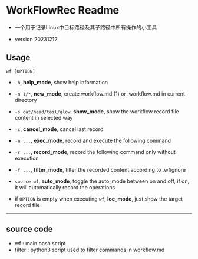 # WorkFlowRec Readme

+ 一个用于记录Linux中目标路径及其子路径中所有操作的小工具

+ version 20231212

## Usage

`wf [OPTION]`

+ `-h`, **help_mode**, show help information
+ `-n 1/*`, **new_mode**, create workflow.md (1) or .workflow.md in current directory
+ `-s cat/head/tail/glow`, **show_mode**, show the workflow record file content in selected way
+ `-c`, **cancel_mode**, cancel last record
+ `-e ...`, **exec_mode**, record and execute the following command
+ `-r ...`, **record_mode**, record the following command only without execution
+ `-f ...`, **filter_mode**, filter the recorded content according to .wfignore

+ `source wf`, **auto_mode**, toggle the auto_mode between on and off, if on, it will automatically record the operations
+ if `OPTION` is empty when executing `wf`, **loc_mode**, just show the target record file


***

## source code

+ wf : main bash script
+ filter : python3 script used to filter commands in workflow.md
